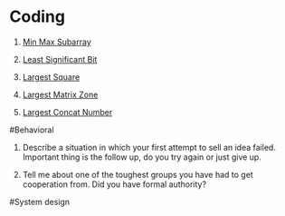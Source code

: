 # Coding

1. [Min Max Subarray](https://csacademy.com/contest/interview-archive/task/min-max-subarray/)

2. [Least Significant Bit](https://csacademy.com/contest/interview-archive/task/least-significant-bit/)

3. [Largest Square](https://csacademy.com/contest/interview-archive/task/largest-square)

4. [Largest Matrix Zone](https://csacademy.com/contest/interview-archive/task/largest-matrix-zone/)

5. [Largest Concat Number](https://csacademy.com/contest/interview-archive/task/largest-concat-number/)

#Behavioral

1. Describe a situation in which your first attempt to sell an idea failed.
Important thing is the follow up, do you try again or just give up.

2. Tell me about one of the toughest groups you have had to get cooperation from. Did you have formal authority?

#System design
